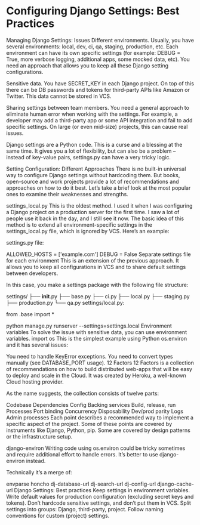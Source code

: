 # Configuring Django Settings: Best Practices
Managing Django Settings: Issues
Different environments. Usually, you have several environments: local, dev, ci, qa, staging, production, etc. Each environment can have its own specific settings (for example: DEBUG = True, more verbose logging, additional apps, some mocked data, etc). You need an approach that allows you to keep all these Django setting configurations.

Sensitive data. You have SECRET_KEY in each Django project. On top of this there can be DB passwords and tokens for third-party APIs like Amazon or Twitter. This data cannot be stored in VCS.

Sharing settings between team members. You need a general approach to eliminate human error when working with the settings. For example, a developer may add a third-party app or some API integration and fail to add specific settings. On large (or even mid-size) projects, this can cause real issues.

Django settings are a Python code. This is a curse and a blessing at the same time. It gives you a lot of flexibility, but can also be a problem – instead of key-value pairs, settings.py can have a very tricky logic.

Setting Configuration: Different Approaches
There is no built-in universal way to configure Django settings without hardcoding them. But books, open-source and work projects provide a lot of recommendations and approaches on how to do it best. Let’s take a brief look at the most popular ones to examine their weaknesses and strengths.

settings_local.py This is the oldest method. I used it when I was configuring a Django project on a production server for the first time. I saw a lot of people use it back in the day, and I still see it now.
The basic idea of this method is to extend all environment-specific settings in the settings_local.py file, which is ignored by VCS. Here’s an example:

settings.py file:

ALLOWED_HOSTS = ['example.com']
DEBUG = False
Separate settings file for each environment
This is an extension of the previous approach. It allows you to keep all configurations in VCS and to share default settings between developers.

In this case, you make a settings package with the following file structure:

settings/
   ├── __init__.py
   ├── base.py
   ├── ci.py
   ├── local.py
   ├── staging.py
   ├── production.py
   └── qa.py
settings/local.py:

from .base import *

python manage.py runserver --settings=settings.local
Environment variables To solve the issue with sensitive data, you can use environment variables.
import os
This is the simplest example using Python os.environ and it has several issues:

You need to handle KeyError exceptions.
You need to convert types manually (see DATABASE_PORT usage).
12 Factors
12 Factors is a collection of recommendations on how to build distributed web-apps that will be easy to deploy and scale in the Cloud. It was created by Heroku, a well-known Cloud hosting provider.

As the name suggests, the collection consists of twelve parts:

Codebase
Dependencies
Config
Backing services
Build, release, run
Processes
Port binding
Concurrency
Disposability
Dev/prod parity
Logs
Admin processes
Each point describes a recommended way to implement a specific aspect of the project. Some of these points are covered by instruments like Django, Python, pip. Some are covered by design patterns or the infrastructure setup.

django-environ
Writing code using os.environ could be tricky sometimes and require additional effort to handle errors. It’s better to use django-environ instead.

Technically it’s a merge of:

envparse
honcho
dj-database-url
dj-search-url
dj-config-url
django-cache-url
Django Settings: Best practices
Keep settings in environment variables.
Write default values for production configuration (excluding secret keys and tokens).
Don’t hardcode sensitive settings, and don’t put them in VCS.
Split settings into groups: Django, third-party, project.
Follow naming conventions for custom (project) settings.